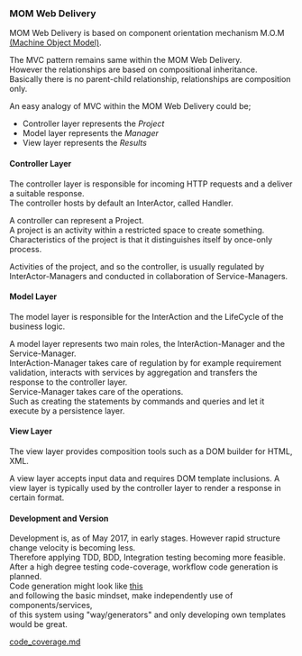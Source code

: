 ### MOM Web Delivery

MOM Web Delivery is based on component orientation mechanism M.O.M [(Machine Object Model)](http://webist.nl/articles/machine-object-model.md).


The MVC pattern remains same within the MOM Web Delivery.  
However the relationships are based on compositional inheritance.  
Basically there is no parent-child relationship, relationships are composition only. 
 
An easy analogy of MVC within the MOM Web Delivery could be;  

+ Controller layer represents the *Project*
+ Model layer represents the *Manager*
+ View layer represents the *Results*

#### Controller Layer
The controller layer is responsible for incoming HTTP requests and a deliver a suitable response.  
The controller hosts by default an InterActor, called Handler.  

A controller can represent a Project.  
A project is an activity within a restricted space to create something.  
Characteristics of the project is that it distinguishes itself by once-only process.  

Activities of the project, and so the controller, is usually regulated 
by InterActor-Managers and conducted in collaboration of Service-Managers.
#### Model Layer
The model layer is responsible for the InterAction and the LifeCycle of the business logic.  


A model layer represents two main roles, the InterAction-Manager and the Service-Manager.  
InterAction-Manager takes care of regulation by for example requirement validation, 
interacts with services by aggregation and transfers the response to the controller layer.   
Service-Manager takes care of the operations.  
Such as creating the statements by commands and queries and let it execute by a persistence layer.    
#### View Layer
The view layer provides composition tools such as a DOM builder for HTML, XML.  

A view layer accepts input data and requires DOM template inclusions. 
A view layer is typically used by the controller layer to render a response in certain format.  



#### Development and Version 
Development is, as of May 2017, in early stages. 
However rapid structure change velocity is becoming less.  
Therefore applying TDD, BDD, Integration testing becoming more feasible.  
After a high degree testing code-coverage, workflow code generation is planned.  
Code generation might look like [this](https://dl.dropboxusercontent.com/u/774859/Work/Laravel-4-Generators/Get-Started-With-Laravel-Custom-Generators.mp4)   
and following the basic mindset, make independently use of components/services,  
of this system using "way/generators" and only developing own templates would be great.

[code_coverage.md](code_coverage.md)



  


